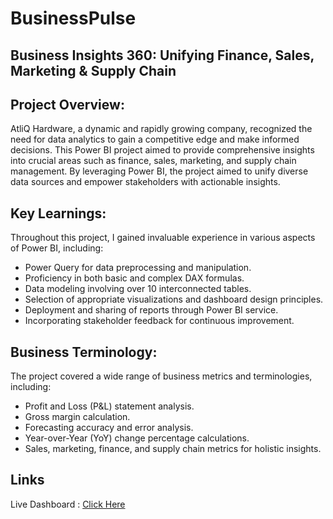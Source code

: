 # BusinessPulse
## Business Insights 360: Unifying Finance, Sales, Marketing & Supply Chain

## Project Overview:
AtliQ Hardware, a dynamic and rapidly growing company, recognized the need for data analytics to gain a competitive edge and make informed decisions. This Power BI project aimed to provide comprehensive insights into crucial areas such as finance, sales, marketing, and supply chain management. By leveraging Power BI, the project aimed to unify diverse data sources and empower stakeholders with actionable insights.

## Key Learnings:
Throughout this project, I gained invaluable experience in various aspects of Power BI, including:
- Power Query for data preprocessing and manipulation.
- Proficiency in both basic and complex DAX formulas.
- Data modeling involving over 10 interconnected tables.
- Selection of appropriate visualizations and dashboard design principles.
- Deployment and sharing of reports through Power BI service.
- Incorporating stakeholder feedback for continuous improvement.

## Business Terminology:
The project covered a wide range of business metrics and terminologies, including:
- Profit and Loss (P&L) statement analysis.
- Gross margin calculation.
- Forecasting accuracy and error analysis.
- Year-over-Year (YoY) change percentage calculations.
- Sales, marketing, finance, and supply chain metrics for holistic insights.

## Links
Live Dashboard : [Click Here](https://app.powerbi.com/view?r=eyJrIjoiNjk3NDkzNDgtMGIzMi00MzA1LThhY2UtMzQyNGM0YmMzN2JjIiwidCI6ImM2ZTU0OWIzLTVmNDUtNDAzMi1hYWU5LWQ0MjQ0ZGM1YjJjNCJ9)
